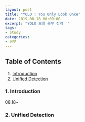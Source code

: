 ```yaml
---
layout: post
title: "YOLO : You Only Look Once"
date: 2019-08-18 00:00:00
excerpt: "YOLO 모델 공부 정리  "  
tags:
- Study
categories:
- 공부
---
```

## Table of Contents 
1. [Introduction](#intro)
2. [Unified Detection](#uni)

### 1. Introduction<a name="intro"></a>
08.18~
### 2. Unified Detection<a name="uni"></a>